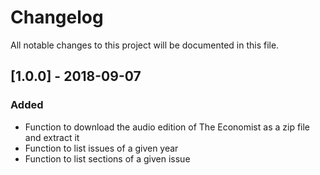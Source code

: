 # Changelog
All notable changes to this project will be documented in this file.

## [1.0.0] - 2018-09-07
### Added
- Function to download the audio edition of The Economist as a zip file and extract it
- Function to list issues of a given year
- Function to list sections of a given issue